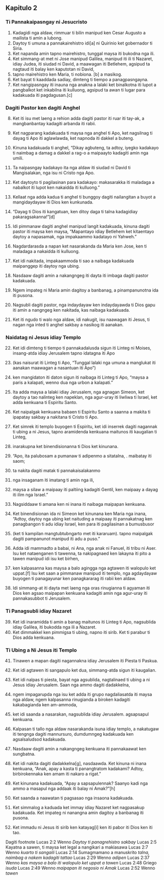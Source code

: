 Kapitulo 2
----------

### Ti Pannakaipasngay ni Jesucristo

1. Kadagidi nga aldaw, rimmuar ti bilin manipud ken Cesar Augusto a mailista ti amin a lubong.
2. Daytoy ti umuna a pannakairehistro idi[a] ni Quirinio ket gobernador ti Siria.
3. Ket napanda amin tapno mairehistro, tunggal maysa iti bukodna nga ili.
4. Ket simmang-at met ni Jose manipud Galilea, manipud iti ili ti Nazaret, idiay Judea, iti siudad ni David, a maawagan iti Betlehem, agsipud ta nagtaud iti balay ken kaputotan ni David,
5. tapno mairehistro ken Maria, ti nobiona. [b] a masikog.
6. Ket bayat ti kaaddada sadiay, dimteng ti tiempo a panagpasngayna.
7. Ket nangipasngay iti inauna nga anakna a lalaki ket binalkotna iti lupot a pangbalkot ket inkabilna iti kulluong, agsipud ta awan ti lugar para kadakuada iti pagdagusan.[c]

### Dagiti Pastor ken dagiti Anghel

8. Ket iti isu met laeng a rehion adda dagiti pastor iti ruar iti tay-ak, a mangbanbantay kadagiti arbanda iti rabii.
9. Ket nagparang kadakuada ti maysa nga anghel ti Apo, ket nagsilnag ti dayag ti Apo iti aglawlawda, ket napnoda iti dakkel a buteng.
10. Kinuna kadakuada ti anghel, “Dikay agbuteng, ta adtoy, iyegko kadakayo ti naimbag a damag a dakkel a rag-o a maipaayto kadagiti amin nga umili.
11. Ta naipasngay kadakayo ita nga aldaw iti siudad ni David ti Mangisalakan, nga isu ni Cristo nga Apo.
12. Ket daytoyto ti pagilasinan para kadakayo: makasarakka iti maladaga a nabalkot iti lupot ken nakaidda iti kulluong.”
13. Kellaat nga adda kadua ti anghel ti bunggoy dagiti nailangitan a buyot a mangidaydayaw iti Dios ken kunkunada.

14. “Dayag ti Dios iti kangatuan, ken ditoy daga ti talna kadagidiay pakaragsakanna!”[d]

15. Idi pimmanaw dagiti anghel manipud langit kadakuada, kinuna dagiti pastor iti maysa ken maysa, “Mapantayo idiay Betlehem ket kitaentayo daytoy a napasamak, nga impakaammo kadatayo ni Yahweh.”
16. Nagdardarasda a napan ket nasarakanda da Maria ken Jose, ken ti maladaga a nakaidda iti kulluong.
17. Ket idi nakitada, impakaammoda ti sao a naibaga kadakuada maipanggep iti daytoy nga ubing.
18. Nasdaaw dagiti amin a nakangngeg iti dayta iti imbaga dagiti pastor kadakuada.
19. Ngem impateg ni Maria amin dagitoy a banbanag, a pinampanunotna ida iti pusona.
20. Nagsubli dagiti pastor, nga indaydayaw ken indaydayawda ti Dios gapu iti amin a nangngeg ken nakitada, kas naibaga kadakuada.

21. Ket iti ngudo ti walo nga aldaw, idi nakugit, isu naawagan iti Jesus, ti nagan nga inted ti anghel sakbay a nasikog iti aanakan.

### Naidatag ni Jesus idiay Templo

22. Ket idi dimteng ti tiempo ti pannakadalusda sigun iti Linteg ni Moises, insang-atda idiay Jerusalem tapno idatagna iti Apo
23. (kas naisurat iti Linteg ti Apo, “Tunggal lalaki nga umuna a manglukat iti aanakan maawagan a nasantuan iti Apo”)
24. ken mangidaton iti daton sigun iti naibaga iti Linteg ti Apo, “maysa a paris a kalapati, wenno dua nga urbon a kalapati.”
25. Ita adda maysa a lalaki idiay Jerusalem, nga agnagan Simeon, ket daytoy a tao nalinteg ken napeklan, nga agur-uray iti liwliwa ti Israel, ket adda kenkuana ti Espiritu Santo.
26. Ket naipalgak kenkuana babaen ti Espiritu Santo a saanna a makita ti ipapatay sakbay a nakitana ti Cristo ti Apo.
27. Ket simrek iti templo buyogen ti Espiritu, ket idi inserrek dagiti nagannak ti ubing a ni Jesus, tapno aramidenda kenkuana maitunos iti kaugalian ti Linteg,
28. inarakupna ket binendisionanna ti Dios ket kinunana.

29. “Apo, ita palubosam a pumanaw ti adipenmo a sitatalna, .
    maibatay iti saom;
30. ta nakita dagiti matak ti pannakaisalakanmo
31. nga insaganam iti imatang ti amin nga ili,
32. maysa a silaw a maipaay iti paltiing kadagiti Gentil, ken maipaay a dayag iti ilim nga Israel.”

33. Nagsiddaaw ti amana ken ni inana iti naibaga maipapan kenkuana.
34. Ket binendisionan ida ni Simeon ket kinunana ken Maria nga inana, “Adtoy, daytoy nga ubing ket naituding a maipaay iti pannakatnag ken panagbangon ti adu idiay Israel, ken para iti pagilasinan a bumusbusor
35. (ket ti kampilan mangtubtubngarto met iti kararuam). tapno maipalgak dagiti pampanunot manipud iti adu a puso.”

36. Adda idi mammadto a babai, ni Ana, nga anak ni Fanuel, iti tribu ni Aser. Isu ket nataenganen ti tawenna, ta nakipagnaed ken lakayna iti pito a tawen manipud idi isu ket birhen,
37. ken kalpasanna kas maysa a balo agingga nga agtawen iti walopulo ket uppat.[f] Isu ket saan a pimmanaw manipud iti templo, nga agdaydayaw buyogen ti panagayunar ken panagkararag iti rabii ken aldaw.
38. Idi simmang-at iti dayta met laeng nga oras rinugianna ti agyaman iti Dios ken agsao maipapan kenkuana kadagiti amin nga agur-uray iti pannakasubbot ti Jerusalem.

### Ti Panagsubli idiay Nazaret

39. Ket idi inaramidda ti amin a banag maitunos iti Linteg ti Apo, nagsublida idiay Galilea, iti bukodda nga ili a Nazaret.
40. Ket dimmakkel ken pimmigsa ti ubing, napno iti sirib. Ket ti parabur ti Dios adda kenkuana.

### Ti Ubing a Ni Jesus iti Templo

41. Tinawen a mapan dagiti nagannakna idiay Jerusalem iti Piesta ti Paskua.
42. Ket idi agtawen iti sangapulo ket dua, simmang-atda sigun iti kaugalian.
43. Ket idi nalpas ti piesta, bayat nga agsublida, nagtalinaed ti ubing a ni Jesus idiay Jerusalem. Saan nga ammo dagiti dadakkelna,
44. ngem impagarupda nga isu ket adda iti grupo nagdaliasatda iti maysa nga aldaw, ngem kalpasanna rinugianda a biroken kadagiti kakabagianda ken am-ammoda,
45. ket idi saanda a nasarakan, nagsublida idiay Jerusalem. agsapsapul kenkuana.
46. Kalpasan ti tallo nga aldaw nasarakanda isuna idiay templo, a nakatugaw iti tengnga dagiti mannursuro, dumdumngeg kadakuada ken agsalsaludsod kadakuada.
47. Nasdaaw dagiti amin a nakangngeg kenkuana iti pannakaawat ken sungbatna.
48. Ket idi nakita dagiti dadakkelna[g], nasdaawda. Ket kinuna ni inana kenkuana, “Anak, apay a kasta ti panangtratom kadakami? Adtoy, birbirokennaka ken amam iti nakaro a rigat.”
49. Ket kinunana kadakuada, “Apay a sapsapulennak? Saanyo kadi nga ammo a masapul nga addaak iti balay ni Amak?”[h]
50. Ket saanda a naawatan ti pagsasao nga insaona kadakuada.
51. Ket simmalog a kaduada ket immay idiay Nazaret ket nagpasakup kadakuada. Ket impateg ni nanangna amin dagitoy a banbanag iti pusona.

52. Ket immadu ni Jesus iti sirib ken katayag[i] ken iti pabor iti Dios ken iti tao.

Dagiti footnote
Lucas 2:2 Wenno *Daytoy ti panagrehistro sakbay*
Lucas 2:5 Kayatna a sawen, ti maysa ket legal a nangikari a makiasawa
Lucas 2:7 Wenno *kuarto ti sangaili*
Lucas 2:14 Sumagmamano a manuskrito *talna, naimbag a nakem kadagiti tattao*
Lucas 2:29 Wenno *adipen*
Lucas 2:37 Wenno *kas maysa a balo iti walopulo ket uppat a tawen*
Lucas 2:48 Griego *isuda*
Lucas 2:49 Wenno *maipapan iti negosio ni Amak*
Lucas 2:52 Wenno *tawen*